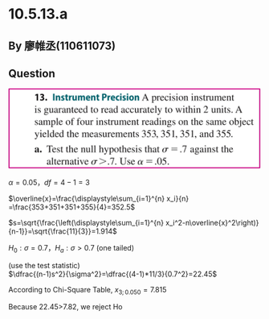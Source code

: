 # 10.5.13.a

## By 廖帷丞(110611073)

## Question
![image](https://github.com/HWTeng-Course/202402-Statistics/blob/main/%E7%B5%B1%E8%A8%88%E9%A1%8C%E7%9B%AE.jpg)


$\alpha = 0.05 ， df=4-1=3$

$\overline{x}=\frac{\displaystyle\sum_{i=1}^{n} x_i}{n} =\frac{353+351+351+355}{4}=352.5$
  
$s=\sqrt{\frac{\left(\displaystyle\sum_{i=1}^{n} x_i^2-n\overline{x}^2\right)}{n-1}}=\sqrt{\frac{11}{3}}=1.914$


$H_0:{\sigma}=0.7  ， H_a:{{\sigma}}>0.7$ (one tailed) 

(use the test statistic)  
$\dfrac{(n-1)s^2}{\sigma^2}=\dfrac{(4-1)*11/3}{0.7^2}=22.45$

According to Chi-Square Table, $x_{3;0.050} = 7.815$

Because 22.45>7.82, we reject Ho
